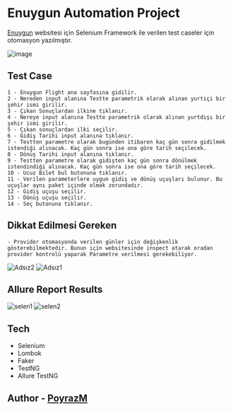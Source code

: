 # Enuygun Automation Project

[Enuygun](https://www.enuygun.com/) websitesi için Selenium Framework ile verilen test caseler için otomasyon yazılmıştır.

![image](https://user-images.githubusercontent.com/105527159/185837334-5716fef8-2272-43a9-bdf3-39e592dfe5bf.png)

## Test Case

```
1 - Enuygun Flight ana sayfasına gidilir.
2 - Nereden input alanına Testte parametrik olarak alınan yurtiçi bir şehir ismi girilir.
3 - Çıkan Sonuçlardan ilkine tıklanır.
4 - Nereye input alanına Testte parametrik olarak alınan yurtdışı bir şehir ismi girilir.
5 - Çıkan sonuçlardan ilki seçilir.
6 - Gidiş Tarihi input alanına tıklanır.
7 - Testten parametre olarak bugünden itibaren kaç gün sonra gidilmek istendiği alınacak. Kaç gün sonra ise ona göre tarih seçilecek.
8 - Dönüş Tarihi input alanına tıklanır.
9 - Testten parametre olarak gidişten kaç gün sonra dönülmek istendindiği alınacak. Kaç gün sonra ise ona göre tarih seçilecek.
10 - Ucuz Bilet bul butonuna tıklanır.
11 - Verilen parameterlere uygun gidiş ve dönüş uçuşları bulunur. Bu uçuşlar aynı paket içinde olmak zorundadır.
12 - Gidiş uçuşu seçilir.
13 - Dönüş uçuşu seçilir.
14 - Seç butonuna tıklanır.
```

## Dikkat Edilmesi Gereken 
```
- Provider otomasyonda verilen günler için değişkenlik gösterebilmektedir. Bunun için websitesinde inspect atarak oradan
provider kontrolü yaparak Parametre verilmesi gerekebiliyor.
```
![Adsız2](https://user-images.githubusercontent.com/105527159/185838676-c7fbccc9-99cc-4a06-b52f-cf8761a4174f.png)
![Adsız1](https://user-images.githubusercontent.com/105527159/185838599-4854847c-4314-4cd7-b4fa-5b25352be128.png)


## Allure Report Results
![selen1](https://user-images.githubusercontent.com/105527159/185839196-40245030-e119-41b3-868f-537229f8af6d.PNG)
![selen2](https://user-images.githubusercontent.com/105527159/185839278-6d400173-e2b3-4611-80d4-9f63bd230599.PNG)

## Tech
- Selenium
- Lombok
- Faker
- TestNG
- Allure TestNG

## Author - [PoyrazM](https://github.com/PoyrazM)

